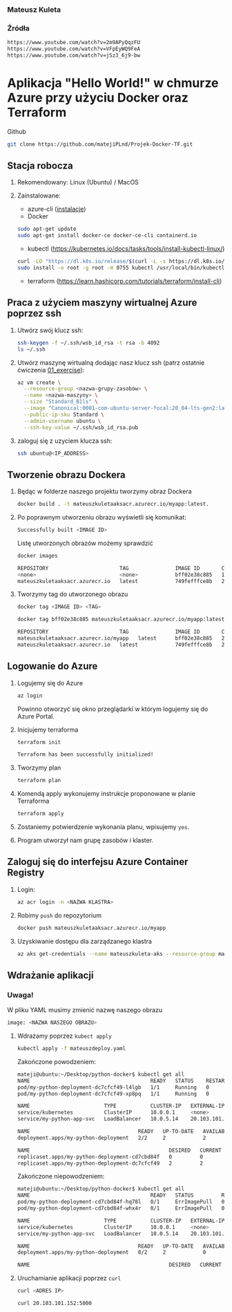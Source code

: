 ### Mateusz Kuleta

### Źródła

   ```bash
   https://www.youtube.com/watch?v=2m9APyQqzFU 
   https://www.youtube.com/watch?v=VFpEyWQ9FeA 
   https://www.youtube.com/watch?v=jSz3_6j9-bw
   ```

# Aplikacja "Hello World!" w chmurze Azure przy użyciu Docker oraz Terraform

Github

   ```bash
   git clone https://github.com/matejiPLnd/Projek-Docker-TF.git
   ``` 

## Stacja robocza

1. Rekomendowany: Linux (Ubuntu) / MacOS
2. Zainstalowane:

   - azure-cli ([instalacje](https://docs.microsoft.com/en-us/cli/azure/install-azure-cli))
   - Docker
   
    ```bash
    sudo apt-get update
    sudo apt-get install docker-ce docker-ce-cli containerd.io
    ```
    
   - kubectl (https://kubernetes.io/docs/tasks/tools/install-kubectl-linux/)

   ```bash
   curl -LO "https://dl.k8s.io/release/$(curl -L -s https://dl.k8s.io/release/stable.txt)/bin/linux/amd64/kubectl"
   sudo install -o root -g root -m 0755 kubectl /usr/local/bin/kubectl
   ```

   - terraform (https://learn.hashicorp.com/tutorials/terraform/install-cli)

## Praca z użyciem maszyny wirtualnej Azure poprzez ssh


1. Utwórz swój klucz ssh:

   ```bash
   ssh-keygen -f ~/.ssh/wsb_id_rsa -t rsa -b 4092
   ls ~/.ssh
   ```

2. Utwórz maszynę wirtualną dodając nasz klucz ssh (patrz ostatnie ćwiczenia [01_exercise](../01_exercise/manual.md)): 

   ```bash
   az vm create \
     --resource-group <nazwa-grupy-zasobów> \
     --name <nazwa-maszyny> \
     --size "Standard_B1ls" \
     --image "Canonical:0001-com-ubuntu-server-focal:20_04-lts-gen2:latest"  \
     --public-ip-sku Standard \
     --admin-username ubuntu \
     --ssh-key-value ~/.ssh/wsb_id_rsa.pub
   ```

3. zaloguj się z uzyciem klucza ssh:

   ```bash
   ssh ubuntu@<IP_ADDRESS>
   ```


## Tworzenie obrazu Dockera

1. Będąc w folderze naszego projektu tworzymy obraz Dockera
   
   ```bash
   docker build . -t mateuszkuletaaksacr.azurecr.io/myapp:latest.
   ```

2. Po poprawnym utworzeniu obrazu wyświetli się komunikat:
   
   ```bash
   Successfully built <IMAGE ID>
   ```
   
   Listę utworzonych obrazów możemy sprawdzić
   
   ```bash
   docker images
   ```
   
   ```bash
   REPOSITORY                       TAG               IMAGE ID       CREATED          SIZE
   <none>                           <none>            bff02e38c885   12 seconds ago   300MB
   mateuszkuletaaksacr.azurecr.io   latest            749fefffce8b   24 minutes ago   300MB
   ```
3. Tworzymy tag do utworzonego obrazu

   ```bash
   docker tag <IMAGE ID> <TAG>
   
   docker tag bff02e38c885 mateuszkuletaaksacr.azurecr.io/myapp:latest
   ```
   
   ```bash
   REPOSITORY                       TAG               IMAGE ID       CREATED          SIZE
   mateuszkuletaaksacr.azurecr.io/myapp   latest      bff02e38c885   24 minutes ago   300MB
   mateuszkuletaaksacr.azurecr.io   latest            749fefffce8b   24 minutes ago   300MB
   ```
## Logowanie do Azure


1. Logujemy się do Azure

   ```bash
   az login
   ```

   Powinno otworzyć się okno przeglądarki w którym logujemy się do Azure Portal.
   
2. Inicjujemy terraforma
   
   ```bash
   terraform init
   ```
   
   ```bash
   Terraform has been successfully initialized!
   ```
   
3. Tworzymy plan

    ```bash
   terraform plan
   ```

4. Komendą apply wykonujemy instrukcje proponowane w planie Terraforma

   ```bash
   terraform apply
   ```

5. Zostaniemy potwierdzenie wykonania planu, wpisujemy `yes`.


5. Program utworzył nam grupę zasobów i klaster.

## Zaloguj się do interfejsu Azure Container Registry

1. Login:

   ```bash
   az acr login -n <NAZWA KLASTRA>
   ```

2. Robimy `push` do repozytorium

   ```bash
   docker push mateuszkuletaaksacr.azurecr.io/myapp
   ```

3. Uzyskiwanie dostępu dla zarządzanego klastra

   ```bash
   az aks get-credentials --name mateuszkuleta-aks --resource-group mateuszkuleta_aks_tf_rg
   ```

## Wdrażanie aplikacji

   ### Uwaga!
   W pliku YAML musimy zmienić nazwę naszego obrazu
   
   ```bash
   image: <NAZWA NASZEGO OBRAZU>
   ```
   
1. Wdrażamy poprzez `kubect apply`

   ```bash
   kubectl apply -f mateuszdeploy.yaml
   ```

   Zakończone powodzeniem:

   ```bash
   mateji@ubuntu:~/Desktop/python-docker$ kubectl get all
   NAME                                       READY   STATUS    RESTARTS   AGE
   pod/my-python-deployment-dc7cfcf49-l4lgb   1/1     Running   0          35s
   pod/my-python-deployment-dc7cfcf49-xp8pq   1/1     Running   0          25s

   NAME                        TYPE           CLUSTER-IP   EXTERNAL-IP      PORT(S)          AGE
   service/kubernetes          ClusterIP      10.0.0.1     <none>           443/TCP          29m
   service/my-python-app-svc   LoadBalancer   10.0.5.14    20.103.101.152   5000:32225/TCP   4m38s

   NAME                                   READY   UP-TO-DATE   AVAILABLE   AGE
   deployment.apps/my-python-deployment   2/2     2            2           4m38s

   NAME                                             DESIRED   CURRENT   READY   AGE
   replicaset.apps/my-python-deployment-cd7cbd84f   0         0         0       4m38s
   replicaset.apps/my-python-deployment-dc7cfcf49   2         2         2       35s
   ```
   Zakończone niepowodzeniem:
   
   ```bash
   mateji@ubuntu:~/Desktop/python-docker$ kubectl get all
   NAME                                       READY   STATUS         RESTARTS   AGE
   pod/my-python-deployment-cd7cbd84f-hq78l   0/1     ErrImagePull   0          58s
   pod/my-python-deployment-cd7cbd84f-whx4r   0/1     ErrImagePull   0          58s

   NAME                        TYPE           CLUSTER-IP   EXTERNAL-IP      PORT(S)          AGE
   service/kubernetes          ClusterIP      10.0.0.1     <none>           443/TCP          25m
   service/my-python-app-svc   LoadBalancer   10.0.5.14    20.103.101.152   5000:32225/TCP   58s

   NAME                                   READY   UP-TO-DATE   AVAILABLE   AGE
   deployment.apps/my-python-deployment   0/2     2            0           58s

   NAME                                             DESIRED   CURRENT   READY   AGE
   ```

2. Uruchamianie aplikacji poprzez `curl`

   ```bash
   curl <ADRES IP>
   
   curl 20.103.101.152:5000
   ```

